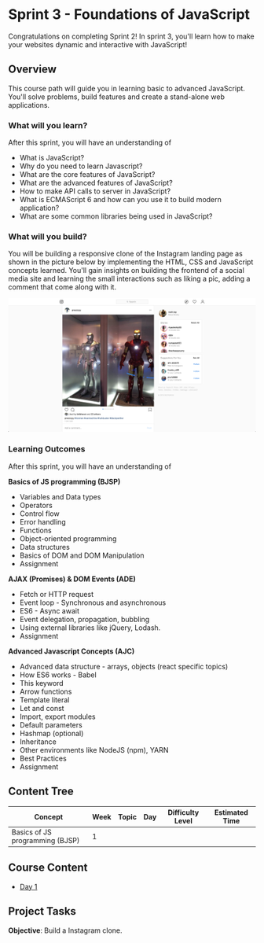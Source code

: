 
# Sprint 3 - Foundations of JavaScript
Congratulations on completing Sprint 2!  In sprint 3, you'll learn how to make your websites dynamic and interactive with JavaScript!

## Overview

This course path will guide you in learning basic to advanced JavaScript. You'll solve problems, build features and create a stand-alone web applications.

### What will you learn?

After this sprint, you will have an understanding of
- What is JavaScript?
- Why do you need to learn Javascript?
- What are the core features of JavaScript?
- What are the advanced features of JavaScript?
- How to make API calls to server in JavaScript?
- What is ECMAScript 6 and how can you use it to build modern application?
- What are some common libraries being used in JavaScript?

### What will you build?
You will be building a responsive clone of the Instagram landing page as shown in the picture below by implementing the HTML, CSS and JavaScript concepts learned. You'll gain insights on building the frontend of a social media site and learning the small interactions such as liking a pic, adding a comment that come along with it.

![Instagram Clone](insta.png)


### Learning Outcomes
After this sprint, you will have an understanding of

**Basics of JS programming (BJSP)**
 - Variables and Data types
 - Operators
 - Control flow
 - Error handling
 - Functions
 - Object-oriented programming
 - Data structures
 - Basics of DOM and DOM Manipulation
 - Assignment

 **AJAX (Promises) & DOM Events (ADE)**
 - Fetch or HTTP request
 - Event loop - Synchronous and asynchronous
 - ES6 - Async await
 - Event delegation, propagation, bubbling
 - Using external libraries like jQuery, Lodash.
 - Assignment

**Advanced Javascript Concepts (AJC)**
 - Advanced data structure - arrays, objects (react specific topics)
 - How ES6 works - Babel
 - This keyword
 - Arrow functions
 - Template literal
 - Let and const
 - Import, export modules
 - Default parameters
 - Hashmap (optional)
 - Inheritance
 - Other environments like NodeJS (npm), YARN
 - Best Practices
 - Assignment


## Content Tree

| Concept | Week | Topic | Day | Difficulty Level | Estimated Time |
|--|--|--|--|--|--|
| Basics of JS programming (BJSP) | 1 |  |  |  |  |


## Course Content
- [Day 1](week/day_1.md)

## Project Tasks

**Objective**: Build a Instagram clone.
